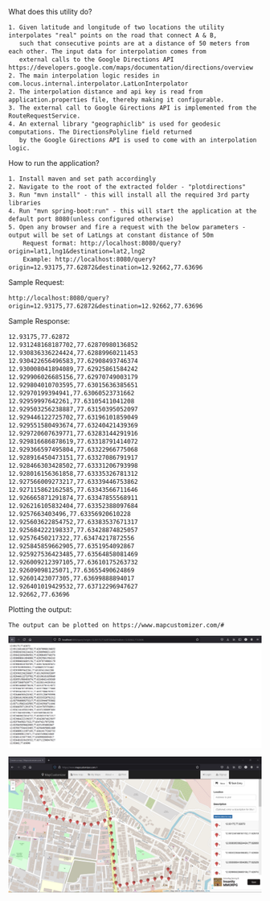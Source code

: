 What does this utility do?
    
    1. Given latitude and longitude of two locations the utility interpolates "real" points on the road that connect A & B, 
       such that consecutive points are at a distance of 50 meters from each other. The input data for interpolation comes from
       external calls to the Google Directions API https://developers.google.com/maps/documentation/directions/overview
    2. The main interpolation logic resides in com.locus.internal.interpolator.LatLonInterpolator
    2. The interpolation distance and api key is read from application.properties file, thereby making it configurable.
    3. The external call to Google Girections API is implemented from the RouteRequestService.
    4. An external library "geographiclib" is used for geodesic computations. The DirectionsPolyline field returned
       by the Google Girections API is used to come with an interpolation logic.


How to run the application?

    1. Install maven and set path accordingly
    2. Navigate to the root of the extracted folder - "plotdirections"
    3. Run "mvn install" - this will install all the required 3rd party libraries
    4. Run "mvn spring-boot:run" - this will start the application at the default port 8080(unless configured otherwise)
    5. Open any browser and fire a request with the below parameters - output will be set of LatLngs at constant distance of 50m
        Request format: http://localhost:8080/query?origin=lat1,lng1&destination=lat2,lng2
        Example: http://localhost:8080/query?origin=12.93175,77.62872&destination=12.92662,77.63696


Sample Request: 
    
    http://localhost:8080/query?origin=12.93175,77.62872&destination=12.92662,77.63696
    
Sample Response:

    12.93175,77.62872
    12.931248168187702,77.62870980136852
    12.930836336224424,77.62889960211453
    12.930422656496583,77.62908493746374
    12.930008041894089,77.62925861584242
    12.929906026685156,77.62970749003179
    12.929804010703595,77.63015636385651
    12.92970199394941,77.63060523731662
    12.92959997642261,77.63105411041208
    12.929503256238887,77.63150395052097
    12.929446122725702,77.63196101859049
    12.929551580493674,77.63240421439369
    12.929720607639771,77.63283144291916
    12.929816686878619,77.63318791414072
    12.929366597495804,77.63322966775068
    12.928916450473151,77.63327086791917
    12.928466303428502,77.63331206793998
    12.928016156361858,77.63335326781312
    12.927566009273217,77.63339446753862
    12.927115862162585,77.63343566711646
    12.926665871291874,77.63347855568911
    12.926216105832404,77.63352388097684
    12.9257663403496,77.63356920610228
    12.925603622854752,77.63383537671317
    12.925684222198337,77.63428874825057
    12.92576450217322,77.63474217872556
    12.925845859662905,77.6351954092867
    12.925927536423485,77.63564858081469
    12.926009212397105,77.63610175263732
    12.92609098125071,77.63655490624869
    12.92601423077305,77.63699888894017
    12.926401019429532,77.63712296947627
    12.92662,77.63696

Plotting the output:

    The output can be plotted on https://www.mapcustomizer.com/#

![Alt text](src/main/resources/coordinates.png?raw=true "LatLng output")

![Alt text](src/main/resources/plot.png?raw=true "LatLng Plot")

